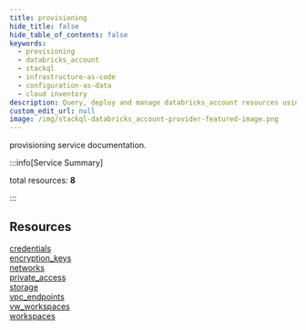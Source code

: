 ```yaml
---
title: provisioning
hide_title: false
hide_table_of_contents: false
keywords:
  - provisioning
  - databricks_account
  - stackql
  - infrastructure-as-code
  - configuration-as-data
  - cloud inventory
description: Query, deploy and manage databricks_account resources using SQL
custom_edit_url: null
image: /img/stackql-databricks_account-provider-featured-image.png
---
```


provisioning service documentation.

:::info[Service Summary]

total resources: __8__  

:::

## Resources
<div class="row">
<div class="providerDocColumn">
<a href="/services/provisioning/credentials/">credentials</a><br />
<a href="/services/provisioning/encryption_keys/">encryption_keys</a><br />
<a href="/services/provisioning/networks/">networks</a><br />
<a href="/services/provisioning/private_access/">private_access</a>
</div>
<div class="providerDocColumn">
<a href="/services/provisioning/storage/">storage</a><br />
<a href="/services/provisioning/vpc_endpoints/">vpc_endpoints</a><br />
<a href="/services/provisioning/vw_workspaces/">vw_workspaces</a><br />
<a href="/services/provisioning/workspaces/">workspaces</a>
</div>
</div>